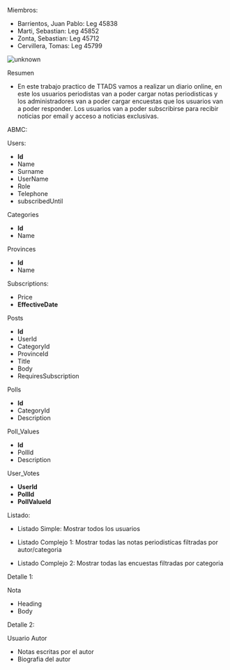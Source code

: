 Miembros:
* Barrientos, Juan Pablo: Leg 45838
* Marti, Sebastian: Leg 45852
* Zonta, Sebastian: Leg 45712
* Cervillera, Tomas: Leg 45799

![unknown](https://user-images.githubusercontent.com/63053666/161178812-cc688d71-a81c-4780-b409-74f31cedfaab.png)

Resumen
* En este trabajo practico de TTADS vamos a realizar un diario online, en este los usuarios periodistas van a poder cargar notas periodisticas y los administradores van a poder cargar encuestas que los usuarios van a poder responder. Los usuarios van a poder subscribirse para recibir noticias por email y acceso a noticias exclusivas.

ABMC:

Users:

* **Id**
* Name
* Surname
* UserName
* Role
* Telephone
* subscribedUntil

Categories

* **Id**
* Name

Provinces

* **Id**
* Name

Subscriptions:

* Price
* **EffectiveDate**

Posts

* **Id**
* UserId
* CategoryId
* ProvinceId
* Title
* Body
* RequiresSubscription

Polls

* **Id**
* CategoryId
* Description

Poll_Values

* **Id**
* PollId
* Description

User_Votes

* **UserId**
* **PollId**
* **PollValueId**


Listado:

* Listado Simple: Mostrar todos los usuarios

* Listado Complejo 1: Mostrar todas las notas periodisticas filtradas por autor/categoria

* Listado Complejo 2: Mostrar todas las encuestas filtradas por categoria

Detalle 1:

Nota

* Heading
* Body

Detalle 2:

Usuario Autor

* Notas escritas por el autor
* Biografia del autor
